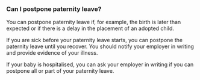 ###  Can I postpone paternity leave?

You can postpone paternity leave if, for example, the birth is later than
expected or if there is a delay in the placement of an adopted child.

If you are sick before your paternity leave starts, you can postpone the
paternity leave until you recover. You should notify your employer in writing
and provide evidence of your illness.

If your baby is hospitalised, you can ask your employer in writing if you can
postpone all or part of your paternity leave.
